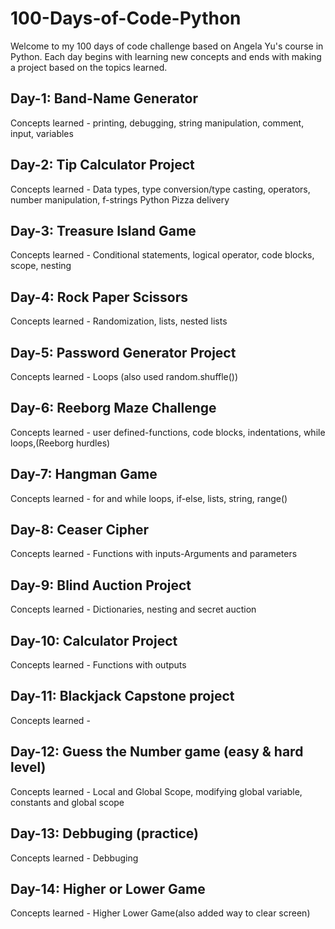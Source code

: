 # 100-Days-of-Code-Python
Welcome to my 100 days of code challenge based on Angela Yu's course in Python.
Each day begins with learning new concepts and ends with making a project based on the topics learned.

## Day-1: Band-Name Generator
Concepts learned - printing, debugging, string manipulation, comment, input, variables
## Day-2: Tip Calculator Project
Concepts learned - Data types, type conversion/type casting, operators, number manipulation, f-strings
Python Pizza delivery
## Day-3: Treasure Island Game
Concepts learned - Conditional statements, logical operator, code blocks, scope, nesting
## Day-4: Rock Paper Scissors
Concepts learned - Randomization, lists, nested lists
## Day-5: Password Generator Project
Concepts learned - Loops (also used random.shuffle())
## Day-6: Reeborg Maze Challenge
Concepts learned - user defined-functions, code blocks, indentations, while loops,(Reeborg hurdles) 
## Day-7: Hangman Game
Concepts learned - for and while loops, if-else, lists, string, range() 
## Day-8: Ceaser Cipher
Concepts learned - Functions with inputs-Arguments and parameters
## Day-9: Blind Auction Project
Concepts learned - Dictionaries, nesting and secret auction
## Day-10: Calculator Project
Concepts learned - Functions with outputs
## Day-11: Blackjack Capstone project
Concepts learned - 
## Day-12: Guess the Number game (easy & hard level)
Concepts learned -  Local and Global Scope, modifying global variable, constants and global scope
## Day-13: Debbuging (practice)
Concepts learned - Debbuging
## Day-14: Higher or Lower Game
Concepts learned - Higher Lower Game(also added way to clear screen)

